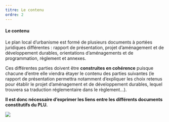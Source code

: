 ```yaml
---
titre: Le contenu
ordre: 2
---
```


#### Le contenu

Le plan local d’urbanisme est formé de plusieurs documents à portées juridiques différentes : rapport de présentation, projet d’aménagement et de développement durables, orientations d’aménagements et de programmation, règlement et annexes.

Ces différentes parties doivent être **construites en cohérence** puisque chacune d’entre elle viendra étayer le contenu des parties suivantes (le rapport de présentation permettra notamment d’expliquer les choix retenus pour établir le projet d’aménagement et de développement durables, lequel trouvera sa traduction réglementaire dans le règlement…).

**Il est donc nécessaire d’exprimer les liens entre les différents documents constitutifs du PLU.**

 <img src="/images/Composition.png"/>
